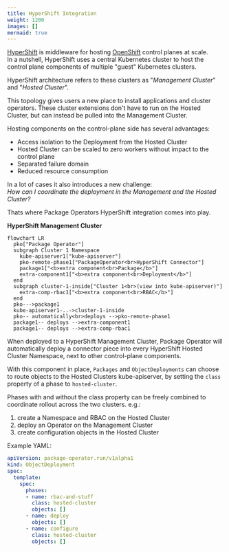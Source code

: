 ```yaml
---
title: HyperShift Integration
weight: 1200
images: []
mermaid: true
---
```


[HyperShift](https://hypershift-docs.netlify.app/) is middleware for hosting [OpenShift](https://www.openshift.com/) control planes at scale.  
In a nutshell, HyperShift uses a central Kubernetes cluster to host the control plane components of multiple "guest" Kubernetes clusters.

HyperShift architecture refers to these clusters as "*Management Cluster*" and "*Hosted Cluster*".

This topology gives users a new place to install applications and cluster operators. These cluster extensions don't have to run on the Hosted Cluster, but can instead be pulled into the Management Cluster.

Hosting components on the control-plane side has several advantages:
- Access isolation to the Deployment from the Hosted Cluster
- Hosted Cluster can be scaled to zero workers without impact to the control plane
- Separated failure domain
- Reduced resource consumption

In a lot of cases it also introduces a new challenge:  
*How can I coordinate the deployment in the Management and the Hosted Cluster?*

Thats where Package Operators HyperShift integration comes into play.

**HyperShift Management Cluster**
```mermaid
flowchart LR
  pko["Package Operator"]
  subgraph Cluster 1 Namespace
    kube-apiserver1["kube-apiserver"]
    pko-remote-phase1["PackageOperator<br>HyperShift Connector"]
    package1["<b>extra component<br>Package</b>"]
    extra-component1["<b>extra component<br>Deployment</b>"]
  end
  subgraph cluster-1-inside["Cluster 1<br>(view into kube-apiserver)"]
    extra-comp-rbac1["<b>extra component<br>RBAC</b>"]
  end
  pko--->package1
  kube-apiserver1-..->cluster-1-inside
  pko-- automatically<br>deploys -->pko-remote-phase1
  package1-- deploys -->extra-component1
  package1-- deploys -->extra-comp-rbac1
```

When deployed to a HyperShift Management Cluster, Package Operator will automatically deploy a connector piece into every HyperShift Hosted Cluster Namespace, next to other control-plane components.

With this component in place, `Packages` and `ObjectDeployments` can choose to route objects to the Hosted Clusters kube-apiserver, by setting the `class` property of a phase to `hosted-cluster`.

Phases with and without the class property can be freely combined to coordinate rollout across the two clusters.
e.g.:
1. create a Namespace and RBAC on the Hosted Cluster
2. deploy an Operator on the Management Cluster
3. create configuration objects in the Hosted Cluster

Example YAML:
```yaml
apiVersion: package-operator.run/v1alpha1
kind: ObjectDeployment
spec:
  template:
    spec:
      phases:
      - name: rbac-and-stuff
        class: hosted-cluster
        objects: []
      - name: deploy
        objects: []
      - name: configure
        class: hosted-cluster
        objects: []
```

